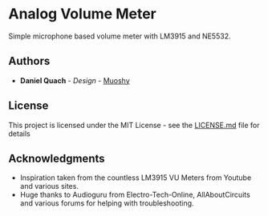 # Analog Volume Meter

Simple microphone based volume meter with LM3915 and NE5532.

## Authors

* **Daniel Quach** - *Design* - [Muoshy](https://github.com/Muoshy)

## License

This project is licensed under the MIT License - see the [LICENSE.md](LICENSE.md) file for details

## Acknowledgments

* Inspiration taken from the countless LM3915 VU Meters from Youtube and various sites.
* Huge thanks to Audioguru from Electro-Tech-Online, AllAboutCircuits and various forums for helping with troubleshooting.
